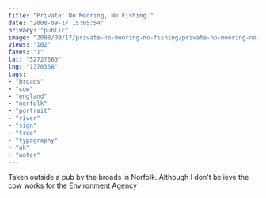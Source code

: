 ```yaml
---
title: "Private: No Mooring, No Fishing."
date: "2008-09-17 15:05:54"
privacy: "public"
image: "2008/09/17/private-no-mooring-no-fishing/private-no-mooring-no-fishing.jpg"
views: "102"
faves: "1"
lat: "52727660"
lng: "1370368"
tags:
- "broads"
- "cow"
- "england"
- "norfolk"
- "portrait"
- "river"
- "sign"
- "tree"
- "typography"
- "uk"
- "water"
---
```

Taken outside a pub by the broads in Norfolk. Although I don't believe the cow works for the Environment Agency<a href="/photos/2008/09/17/private-no-mooring-no-fishing"></a>

